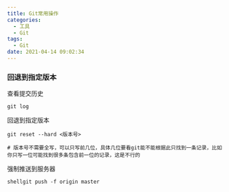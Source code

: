 ```yaml
---
title: Git常用操作
categories:
  - 工具
  - Git
tags:
  - Git
date: 2021-04-14 09:02:34
---
```


### 回退到指定版本

查看提交历史

```shell
git log
```

回退到指定版本

```shell
git reset --hard <版本号>

# 版本号不需要全写，可以只写前几位，具体几位要看git能不能根据此只找到一条记录，比如你只写一位可能找到很多条包含前一位的记录，这是不行的
```

强制推送到服务器

```shell
shellgit push -f origin master
```

